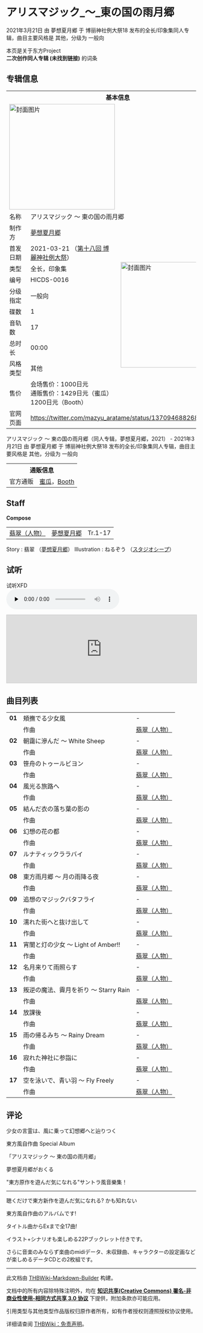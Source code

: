 # アリスマジック_～_東の国の雨月郷

<!-- source html: G:\repos\THBWiki-Markdown-Builder\THBWikiMarkdown\Temp\main\3\34\ns0%3A%E3%82%A2%E3%83%AA%E3%82%B9%E3%83%9E%E3%82%B8%E3%83%83%E3%82%AF_%EF%BD%9E_%E6%9D%B1%E3%81%AE%E5%9B%BD%E3%81%AE%E9%9B%A8%E6%9C%88%E9%83%B7.html -->

2021年3月21日 由 夢想夏月郷 于 博丽神社例大祭18 发布的全长/印象集同人专辑，曲目主要风格是 其他，分级为 一般向

本页是关于东方Project  
 **二次创作同人专辑 (未找到链接)** 的词条

## 专辑信息

<table><tbody><tr><th colspan="3">基本信息</th></tr><tr><td class="cover-artwork-mobile" colspan="2"><a href="./文件-アリスマジック_～_東の国の雨月郷封面.jpg.md" class="image" title="封面图片"><img alt="封面图片" src="https://upload.thwiki.cc/thumb/7/78/%E3%82%A2%E3%83%AA%E3%82%B9%E3%83%9E%E3%82%B8%E3%83%83%E3%82%AF_%EF%BD%9E_%E6%9D%B1%E3%81%AE%E5%9B%BD%E3%81%AE%E9%9B%A8%E6%9C%88%E9%83%B7%E5%B0%81%E9%9D%A2.jpg/280px-%E3%82%A2%E3%83%AA%E3%82%B9%E3%83%9E%E3%82%B8%E3%83%83%E3%82%AF_%EF%BD%9E_%E6%9D%B1%E3%81%AE%E5%9B%BD%E3%81%AE%E9%9B%A8%E6%9C%88%E9%83%B7%E5%B0%81%E9%9D%A2.jpg" decoding="async" loading="lazy" width="280" height="280" srcset="https://upload.thwiki.cc/thumb/7/78/%E3%82%A2%E3%83%AA%E3%82%B9%E3%83%9E%E3%82%B8%E3%83%83%E3%82%AF_%EF%BD%9E_%E6%9D%B1%E3%81%AE%E5%9B%BD%E3%81%AE%E9%9B%A8%E6%9C%88%E9%83%B7%E5%B0%81%E9%9D%A2.jpg/420px-%E3%82%A2%E3%83%AA%E3%82%B9%E3%83%9E%E3%82%B8%E3%83%83%E3%82%AF_%EF%BD%9E_%E6%9D%B1%E3%81%AE%E5%9B%BD%E3%81%AE%E9%9B%A8%E6%9C%88%E9%83%B7%E5%B0%81%E9%9D%A2.jpg 1.5x, https://upload.thwiki.cc/thumb/7/78/%E3%82%A2%E3%83%AA%E3%82%B9%E3%83%9E%E3%82%B8%E3%83%83%E3%82%AF_%EF%BD%9E_%E6%9D%B1%E3%81%AE%E5%9B%BD%E3%81%AE%E9%9B%A8%E6%9C%88%E9%83%B7%E5%B0%81%E9%9D%A2.jpg/560px-%E3%82%A2%E3%83%AA%E3%82%B9%E3%83%9E%E3%82%B8%E3%83%83%E3%82%AF_%EF%BD%9E_%E6%9D%B1%E3%81%AE%E5%9B%BD%E3%81%AE%E9%9B%A8%E6%9C%88%E9%83%B7%E5%B0%81%E9%9D%A2.jpg 2x" data-file-width="900" data-file-height="900"></a></td>
</tr><tr><td class="label">名称</td><td colspan="2"> アリスマジック ～ 東の国の雨月郷 </td></tr><tr><td class="label">制作方</td><td><a href="./夢想夏月郷.md" title="夢想夏月郷">夢想夏月郷</a></td><td class="cover-artwork" rowspan="10" style="min-width:280px;"><a href="./文件-アリスマジック_～_東の国の雨月郷封面.jpg.md" class="image" title="封面图片"><img alt="封面图片" src="https://upload.thwiki.cc/thumb/7/78/%E3%82%A2%E3%83%AA%E3%82%B9%E3%83%9E%E3%82%B8%E3%83%83%E3%82%AF_%EF%BD%9E_%E6%9D%B1%E3%81%AE%E5%9B%BD%E3%81%AE%E9%9B%A8%E6%9C%88%E9%83%B7%E5%B0%81%E9%9D%A2.jpg/280px-%E3%82%A2%E3%83%AA%E3%82%B9%E3%83%9E%E3%82%B8%E3%83%83%E3%82%AF_%EF%BD%9E_%E6%9D%B1%E3%81%AE%E5%9B%BD%E3%81%AE%E9%9B%A8%E6%9C%88%E9%83%B7%E5%B0%81%E9%9D%A2.jpg" decoding="async" loading="lazy" width="280" height="280" srcset="https://upload.thwiki.cc/thumb/7/78/%E3%82%A2%E3%83%AA%E3%82%B9%E3%83%9E%E3%82%B8%E3%83%83%E3%82%AF_%EF%BD%9E_%E6%9D%B1%E3%81%AE%E5%9B%BD%E3%81%AE%E9%9B%A8%E6%9C%88%E9%83%B7%E5%B0%81%E9%9D%A2.jpg/420px-%E3%82%A2%E3%83%AA%E3%82%B9%E3%83%9E%E3%82%B8%E3%83%83%E3%82%AF_%EF%BD%9E_%E6%9D%B1%E3%81%AE%E5%9B%BD%E3%81%AE%E9%9B%A8%E6%9C%88%E9%83%B7%E5%B0%81%E9%9D%A2.jpg 1.5x, https://upload.thwiki.cc/thumb/7/78/%E3%82%A2%E3%83%AA%E3%82%B9%E3%83%9E%E3%82%B8%E3%83%83%E3%82%AF_%EF%BD%9E_%E6%9D%B1%E3%81%AE%E5%9B%BD%E3%81%AE%E9%9B%A8%E6%9C%88%E9%83%B7%E5%B0%81%E9%9D%A2.jpg/560px-%E3%82%A2%E3%83%AA%E3%82%B9%E3%83%9E%E3%82%B8%E3%83%83%E3%82%AF_%EF%BD%9E_%E6%9D%B1%E3%81%AE%E5%9B%BD%E3%81%AE%E9%9B%A8%E6%9C%88%E9%83%B7%E5%B0%81%E9%9D%A2.jpg 2x" data-file-width="900" data-file-height="900"></a></td>
</tr><tr><td class="label">首发日期</td><td>2021-03-21&#160;（<a href="/展会作品列表?e=%E5%8D%9A%E4%B8%BD%E7%A5%9E%E7%A4%BE%E4%BE%8B%E5%A4%A7%E7%A5%AD%2318">第十八回 博麗神社例大祭</a>）</td></tr><tr><td class="label">类型</td><td>全长，印象集</td></tr><tr><td class="label">编号</td><td>HICDS-0016</td></tr><tr><td class="label">分级指定</td><td>一般向</td></tr><tr><td class="label">碟数</td><td>1</td></tr><tr><td class="label">音轨数</td><td>17</td></tr><tr><td class="label">总时长</td><td>00:00</td></tr><tr><td class="label">风格类型</td><td>其他</td></tr><tr><td class="label">售价</td><td>会场售价：1000日元<br>通贩售价：1429日元（蜜瓜）1200日元（Booth）</td></tr>
<tr><td class="label">官网页面</td><td colspan="2"><a rel="nofollow" class="external free" href="https://twitter.com/mazyu_aratame/status/1370946882688585730">https://twitter.com/mazyu_aratame/status/1370946882688585730</a></td></tr></tbody></table>

アリスマジック ～ 東の国の雨月郷（同人专辑，夢想夏月郷，2021） - 2021年3月21日 由 夢想夏月郷 于 博丽神社例大祭18 发布的全长/印象集同人专辑，曲目主要风格是 其他，分级为 一般向

<table><tbody><tr><th colspan="3">通贩信息</th></tr><tr><td class="label">官方通贩</td><td colspan="2"><a rel="nofollow" class="external text" href="https://www.melonbooks.co.jp/detail/detail.php?product_id=821752">蜜瓜</a>，<a rel="nofollow" class="external text" href="https://mazyu.booth.pm/items/2584014">Booth</a></td></tr></tbody></table>



## Staff
  
 **Compose**   

<table><tbody><tr><td><a href="./翡翠（人物）.md" title="翡翠（人物）">翡翠（人物）</a></td><td><a href="./夢想夏月郷.md" title="夢想夏月郷">夢想夏月郷</a></td><td>Tr.1-17</td></tr></tbody></table>


Story
: 翡翠 （[夢想夏月郷](./夢想夏月郷.md)）
Illustration
: ねるぞう （[スタジオシープ](./スタジオシープ.md)）


## 试听
  
试听XFD   
<audio src="http://img.melonbooks.co.jp/s/213001034554a.mp3" loop="" controls="" preload="none"></audio>

<iframe width="100%" height="180" src="https://ext.nicovideo.jp/thumb/sm38418202" scrolling="no" style="border:solid 1px #CCC;" frameborder="0"><a href="http://www.nicovideo.jp/watch/sm38418202">,</a></iframe>

  


## 曲目列表

<table><tbody><tr><td id="1" class="infoYL"><b>01</b></td><td id="頬撫でる少女風" colspan="2" class="title">頬撫でる少女風<span class="thcsearchlinks"><a rel="nofollow" class="external text" href="https://cd.thwiki.cc?arrange=翡翠（人物）&amp;fromwiki=アリスマジック_～_東の国の雨月郷"><span title="搜索相似同人曲"></span></a></span></td><td class="time">-</td></tr><tr><td class="left"></td><td class="label">作曲</td><td class="text" colspan="2"><a href="./翡翠（人物）.md" title="翡翠（人物）">翡翠（人物）</a><span class="thcsearchlinks"><a rel="nofollow" class="external text" href="https://cd.thwiki.cc?arrange=，翡翠（人物），&amp;fromwiki=アリスマジック_～_東の国の雨月郷"><span></span></a></span></td></tr>
<tr><td id="2" class="infoYL"><b>02</b></td><td id="朝靄に滲んだ_～_White_Sheep" colspan="2" class="title">朝靄に滲んだ ～ White Sheep<span class="thcsearchlinks"><a rel="nofollow" class="external text" href="https://cd.thwiki.cc?arrange=翡翠（人物）&amp;fromwiki=アリスマジック_～_東の国の雨月郷"><span title="搜索相似同人曲"></span></a></span></td><td class="time">-</td></tr><tr><td class="left"></td><td class="label">作曲</td><td class="text" colspan="2"><a href="./翡翠（人物）.md" title="翡翠（人物）">翡翠（人物）</a><span class="thcsearchlinks"><a rel="nofollow" class="external text" href="https://cd.thwiki.cc?arrange=，翡翠（人物），&amp;fromwiki=アリスマジック_～_東の国の雨月郷"><span></span></a></span></td></tr>
<tr><td id="3" class="infoYL"><b>03</b></td><td id="笹舟のトゥールビヨン" colspan="2" class="title">笹舟のトゥールビヨン<span class="thcsearchlinks"><a rel="nofollow" class="external text" href="https://cd.thwiki.cc?arrange=翡翠（人物）&amp;fromwiki=アリスマジック_～_東の国の雨月郷"><span title="搜索相似同人曲"></span></a></span></td><td class="time">-</td></tr><tr><td class="left"></td><td class="label">作曲</td><td class="text" colspan="2"><a href="./翡翠（人物）.md" title="翡翠（人物）">翡翠（人物）</a><span class="thcsearchlinks"><a rel="nofollow" class="external text" href="https://cd.thwiki.cc?arrange=，翡翠（人物），&amp;fromwiki=アリスマジック_～_東の国の雨月郷"><span></span></a></span></td></tr>
<tr><td id="4" class="infoYL"><b>04</b></td><td id="風光る旅路へ" colspan="2" class="title">風光る旅路へ<span class="thcsearchlinks"><a rel="nofollow" class="external text" href="https://cd.thwiki.cc?arrange=翡翠（人物）&amp;fromwiki=アリスマジック_～_東の国の雨月郷"><span title="搜索相似同人曲"></span></a></span></td><td class="time">-</td></tr><tr><td class="left"></td><td class="label">作曲</td><td class="text" colspan="2"><a href="./翡翠（人物）.md" title="翡翠（人物）">翡翠（人物）</a><span class="thcsearchlinks"><a rel="nofollow" class="external text" href="https://cd.thwiki.cc?arrange=，翡翠（人物），&amp;fromwiki=アリスマジック_～_東の国の雨月郷"><span></span></a></span></td></tr>
<tr><td id="5" class="infoYL"><b>05</b></td><td id="結んだ衣の落ち葉の影の" colspan="2" class="title">結んだ衣の落ち葉の影の<span class="thcsearchlinks"><a rel="nofollow" class="external text" href="https://cd.thwiki.cc?arrange=翡翠（人物）&amp;fromwiki=アリスマジック_～_東の国の雨月郷"><span title="搜索相似同人曲"></span></a></span></td><td class="time">-</td></tr><tr><td class="left"></td><td class="label">作曲</td><td class="text" colspan="2"><a href="./翡翠（人物）.md" title="翡翠（人物）">翡翠（人物）</a><span class="thcsearchlinks"><a rel="nofollow" class="external text" href="https://cd.thwiki.cc?arrange=，翡翠（人物），&amp;fromwiki=アリスマジック_～_東の国の雨月郷"><span></span></a></span></td></tr>
<tr><td id="6" class="infoYL"><b>06</b></td><td id="幻想の花の都" colspan="2" class="title">幻想の花の都<span class="thcsearchlinks"><a rel="nofollow" class="external text" href="https://cd.thwiki.cc?arrange=翡翠（人物）&amp;fromwiki=アリスマジック_～_東の国の雨月郷"><span title="搜索相似同人曲"></span></a></span></td><td class="time">-</td></tr><tr><td class="left"></td><td class="label">作曲</td><td class="text" colspan="2"><a href="./翡翠（人物）.md" title="翡翠（人物）">翡翠（人物）</a><span class="thcsearchlinks"><a rel="nofollow" class="external text" href="https://cd.thwiki.cc?arrange=，翡翠（人物），&amp;fromwiki=アリスマジック_～_東の国の雨月郷"><span></span></a></span></td></tr>
<tr><td id="7" class="infoYL"><b>07</b></td><td id="ルナティックララバイ" colspan="2" class="title">ルナティックララバイ<span class="thcsearchlinks"><a rel="nofollow" class="external text" href="https://cd.thwiki.cc?arrange=翡翠（人物）&amp;fromwiki=アリスマジック_～_東の国の雨月郷"><span title="搜索相似同人曲"></span></a></span></td><td class="time">-</td></tr><tr><td class="left"></td><td class="label">作曲</td><td class="text" colspan="2"><a href="./翡翠（人物）.md" title="翡翠（人物）">翡翠（人物）</a><span class="thcsearchlinks"><a rel="nofollow" class="external text" href="https://cd.thwiki.cc?arrange=，翡翠（人物），&amp;fromwiki=アリスマジック_～_東の国の雨月郷"><span></span></a></span></td></tr>
<tr><td id="8" class="infoYL"><b>08</b></td><td id="東方雨月郷_～_月の雨降る夜" colspan="2" class="title">東方雨月郷 ～ 月の雨降る夜<span class="thcsearchlinks"><a rel="nofollow" class="external text" href="https://cd.thwiki.cc?arrange=翡翠（人物）&amp;fromwiki=アリスマジック_～_東の国の雨月郷"><span title="搜索相似同人曲"></span></a></span></td><td class="time">-</td></tr><tr><td class="left"></td><td class="label">作曲</td><td class="text" colspan="2"><a href="./翡翠（人物）.md" title="翡翠（人物）">翡翠（人物）</a><span class="thcsearchlinks"><a rel="nofollow" class="external text" href="https://cd.thwiki.cc?arrange=，翡翠（人物），&amp;fromwiki=アリスマジック_～_東の国の雨月郷"><span></span></a></span></td></tr>
<tr><td id="9" class="infoYL"><b>09</b></td><td id="追想のマジックバタフライ" colspan="2" class="title">追想のマジックバタフライ<span class="thcsearchlinks"><a rel="nofollow" class="external text" href="https://cd.thwiki.cc?arrange=翡翠（人物）&amp;fromwiki=アリスマジック_～_東の国の雨月郷"><span title="搜索相似同人曲"></span></a></span></td><td class="time">-</td></tr><tr><td class="left"></td><td class="label">作曲</td><td class="text" colspan="2"><a href="./翡翠（人物）.md" title="翡翠（人物）">翡翠（人物）</a><span class="thcsearchlinks"><a rel="nofollow" class="external text" href="https://cd.thwiki.cc?arrange=，翡翠（人物），&amp;fromwiki=アリスマジック_～_東の国の雨月郷"><span></span></a></span></td></tr>
<tr><td id="10" class="infoYL"><b>10</b></td><td id="濡れた街へと抜け出して" colspan="2" class="title">濡れた街へと抜け出して<span class="thcsearchlinks"><a rel="nofollow" class="external text" href="https://cd.thwiki.cc?arrange=翡翠（人物）&amp;fromwiki=アリスマジック_～_東の国の雨月郷"><span title="搜索相似同人曲"></span></a></span></td><td class="time">-</td></tr><tr><td class="left"></td><td class="label">作曲</td><td class="text" colspan="2"><a href="./翡翠（人物）.md" title="翡翠（人物）">翡翠（人物）</a><span class="thcsearchlinks"><a rel="nofollow" class="external text" href="https://cd.thwiki.cc?arrange=，翡翠（人物），&amp;fromwiki=アリスマジック_～_東の国の雨月郷"><span></span></a></span></td></tr>
<tr><td id="11" class="infoYL"><b>11</b></td><td id="宵闇と灯の少女_～_Light_of_Amber!!" colspan="2" class="title">宵闇と灯の少女 ～ Light of Amber!!<span class="thcsearchlinks"><a rel="nofollow" class="external text" href="https://cd.thwiki.cc?arrange=翡翠（人物）&amp;fromwiki=アリスマジック_～_東の国の雨月郷"><span title="搜索相似同人曲"></span></a></span></td><td class="time">-</td></tr><tr><td class="left"></td><td class="label">作曲</td><td class="text" colspan="2"><a href="./翡翠（人物）.md" title="翡翠（人物）">翡翠（人物）</a><span class="thcsearchlinks"><a rel="nofollow" class="external text" href="https://cd.thwiki.cc?arrange=，翡翠（人物），&amp;fromwiki=アリスマジック_～_東の国の雨月郷"><span></span></a></span></td></tr>
<tr><td id="12" class="infoYL"><b>12</b></td><td id="名月来りて雨照らす" colspan="2" class="title">名月来りて雨照らす<span class="thcsearchlinks"><a rel="nofollow" class="external text" href="https://cd.thwiki.cc?arrange=翡翠（人物）&amp;fromwiki=アリスマジック_～_東の国の雨月郷"><span title="搜索相似同人曲"></span></a></span></td><td class="time">-</td></tr><tr><td class="left"></td><td class="label">作曲</td><td class="text" colspan="2"><a href="./翡翠（人物）.md" title="翡翠（人物）">翡翠（人物）</a><span class="thcsearchlinks"><a rel="nofollow" class="external text" href="https://cd.thwiki.cc?arrange=，翡翠（人物），&amp;fromwiki=アリスマジック_～_東の国の雨月郷"><span></span></a></span></td></tr>
<tr><td id="13" class="infoYL"><b>13</b></td><td id="叛逆の魔法、霽月を祈り_～_Starry_Rain" colspan="2" class="title">叛逆の魔法、霽月を祈り ～ Starry Rain<span class="thcsearchlinks"><a rel="nofollow" class="external text" href="https://cd.thwiki.cc?arrange=翡翠（人物）&amp;fromwiki=アリスマジック_～_東の国の雨月郷"><span title="搜索相似同人曲"></span></a></span></td><td class="time">-</td></tr><tr><td class="left"></td><td class="label">作曲</td><td class="text" colspan="2"><a href="./翡翠（人物）.md" title="翡翠（人物）">翡翠（人物）</a><span class="thcsearchlinks"><a rel="nofollow" class="external text" href="https://cd.thwiki.cc?arrange=，翡翠（人物），&amp;fromwiki=アリスマジック_～_東の国の雨月郷"><span></span></a></span></td></tr>
<tr><td id="14" class="infoYL"><b>14</b></td><td id="放課後" colspan="2" class="title">放課後<span class="thcsearchlinks"><a rel="nofollow" class="external text" href="https://cd.thwiki.cc?arrange=翡翠（人物）&amp;fromwiki=アリスマジック_～_東の国の雨月郷"><span title="搜索相似同人曲"></span></a></span></td><td class="time">-</td></tr><tr><td class="left"></td><td class="label">作曲</td><td class="text" colspan="2"><a href="./翡翠（人物）.md" title="翡翠（人物）">翡翠（人物）</a><span class="thcsearchlinks"><a rel="nofollow" class="external text" href="https://cd.thwiki.cc?arrange=，翡翠（人物），&amp;fromwiki=アリスマジック_～_東の国の雨月郷"><span></span></a></span></td></tr>
<tr><td id="15" class="infoYL"><b>15</b></td><td id="雨の帰るみち_～_Rainy_Dream" colspan="2" class="title">雨の帰るみち ～ Rainy Dream<span class="thcsearchlinks"><a rel="nofollow" class="external text" href="https://cd.thwiki.cc?arrange=翡翠（人物）&amp;fromwiki=アリスマジック_～_東の国の雨月郷"><span title="搜索相似同人曲"></span></a></span></td><td class="time">-</td></tr><tr><td class="left"></td><td class="label">作曲</td><td class="text" colspan="2"><a href="./翡翠（人物）.md" title="翡翠（人物）">翡翠（人物）</a><span class="thcsearchlinks"><a rel="nofollow" class="external text" href="https://cd.thwiki.cc?arrange=，翡翠（人物），&amp;fromwiki=アリスマジック_～_東の国の雨月郷"><span></span></a></span></td></tr>
<tr><td id="16" class="infoYL"><b>16</b></td><td id="寂れた神社に参詣に" colspan="2" class="title">寂れた神社に参詣に<span class="thcsearchlinks"><a rel="nofollow" class="external text" href="https://cd.thwiki.cc?arrange=翡翠（人物）&amp;fromwiki=アリスマジック_～_東の国の雨月郷"><span title="搜索相似同人曲"></span></a></span></td><td class="time">-</td></tr><tr><td class="left"></td><td class="label">作曲</td><td class="text" colspan="2"><a href="./翡翠（人物）.md" title="翡翠（人物）">翡翠（人物）</a><span class="thcsearchlinks"><a rel="nofollow" class="external text" href="https://cd.thwiki.cc?arrange=，翡翠（人物），&amp;fromwiki=アリスマジック_～_東の国の雨月郷"><span></span></a></span></td></tr>
<tr><td id="17" class="infoYL"><b>17</b></td><td id="空を泳いで、青い羽_～_Fly_Freely" colspan="2" class="title">空を泳いで、青い羽 ～ Fly Freely<span class="thcsearchlinks"><a rel="nofollow" class="external text" href="https://cd.thwiki.cc?arrange=翡翠（人物）&amp;fromwiki=アリスマジック_～_東の国の雨月郷"><span title="搜索相似同人曲"></span></a></span></td><td class="time">-</td></tr><tr><td class="left"></td><td class="label">作曲</td><td class="text" colspan="2"><a href="./翡翠（人物）.md" title="翡翠（人物）">翡翠（人物）</a><span class="thcsearchlinks"><a rel="nofollow" class="external text" href="https://cd.thwiki.cc?arrange=，翡翠（人物），&amp;fromwiki=アリスマジック_～_東の国の雨月郷"><span></span></a></span></td></tr></tbody></table>



## 评论

  
少女の言霊は、風に乗って幻想郷へと辿りつく  

  

東方風自作曲 Special Album  

「アリスマジック ～ 東の国の雨月郷」  

  

夢想夏月郷がおくる  

"東方原作を遊んだ気になれる"サントラ風音樂集！  

  

___

  
聴くだけで東方新作を遊んだ気になれる? かも知れない  

東方風自作曲のアルバムです!  

タイトル曲からExまで全17曲!  

  

イラスト+シナリオも楽しめる22Pブックレット付きです。  

さらに音楽のみならず楽曲のmidiデータ、未収録曲、キャラクターの設定画などが楽しめるデータCDとの2枚組です。
  







---

此文档由 [THBWiki-Markdown-Builder](https://github.com/Delsin-Yu/THBWiki-Markdown-Builder) 构建。

文档中的所有内容除特殊注明外，均在 [**知识共享(Creative Commons) 署名-非商业性使用-相同方式共享 3.0 协议**](https://creativecommons.org/licenses/by-sa/3.0/deed.zh-hans) 下提供，附加条款亦可能应用。

引用类型与其他类型作品版权归原作者所有，如有作者授权则遵照授权协议使用。

详细请查阅 [THBWiki：免责声明](https://thbwiki.cc/THBWiki:%E5%85%8D%E8%B4%A3%E5%A3%B0%E6%98%8E)。

